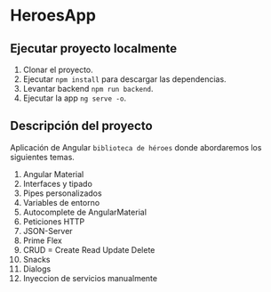 
# HeroesApp

## Ejecutar proyecto localmente

1. Clonar el proyecto.
2. Ejecutar ```npm install``` para descargar las dependencias.
3. Levantar backend ```npm run backend```.
4. Ejecutar la app ```ng serve -o```.

## Descripción del proyecto

Aplicación de Angular ```biblioteca de héroes``` donde abordaremos los siguientes temas.

  1. Angular Material
  2. Interfaces y tipado
  3. Pipes personalizados
  4. Variables de entorno
  5. Autocomplete de AngularMaterial
  6. Peticiones HTTP
  7. JSON-Server
  8. Prime Flex
  9. CRUD = Create Read Update Delete
  10. Snacks
  11. Dialogs
  12. Inyeccion de servicios manualmente


